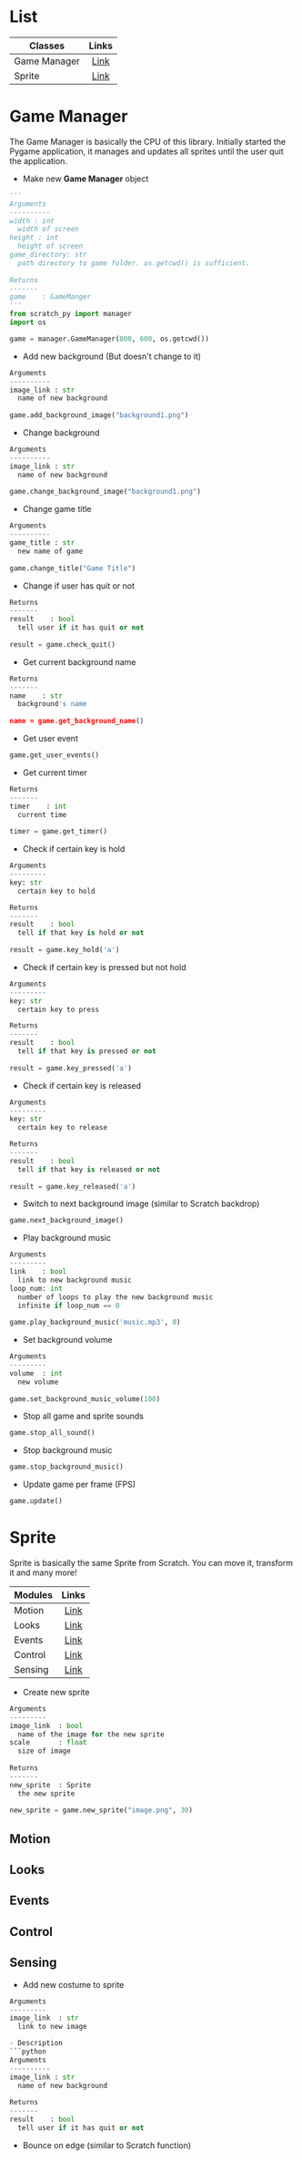 # List
| Classes    				| Links          																	|
| ------------------------- | :-------------------------------------------------------------------------------: |
| Game Manager    	| [Link](https://github.com/Gordon003/Scratch-To-Python/blob/main/scratch_py/README.md#game-manager) 	|
| Sprite     				| [Link](https://github.com/Gordon003/Scratch-To-Python/blob/main/scratch_py/README.md#sprite) 	|

# Game Manager
The Game Manager is basically the CPU of this library. Initially started the Pygame application, it manages and updates all sprites until the user quit the application.

- Make new **Game Manager** object
```python
'''
Arguments
----------
width : int
  width of screen
height : int
  height of screen
game_directory: str
  path directory to game folder. os.getcwd() is sufficient.
  
Returns
-------
game    : GameManger
'''
from scratch_py import manager
import os

game = manager.GameManager(800, 600, os.getcwd())
```

- Add new background (But doesn't change to it)
```python
Arguments
----------
image_link : str
  name of new background
  
game.add_background_image("background1.png")
```

- Change background
```python
Arguments
----------
image_link : str
  name of new background
  
game.change_background_image("background1.png")
```

- Change game title
```python
Arguments
----------
game_title : str
  new name of game
  
game.change_title("Game Title")
```

- Change if user has quit or not
```python  
Returns
-------
result    : bool
  tell user if it has quit or not
  
result = game.check_quit()
```

- Get current background name
```python
Returns
-------
name    : str
  background's name
  
name = game.get_background_name()
```

- Get user event
```python
game.get_user_events()
```

- Get current timer
```python
Returns
-------
timer    : int
  current time
  
timer = game.get_timer()
```

- Check if certain key is hold
```python
Arguments
---------
key: str
  certain key to hold

Returns
-------
result    : bool
  tell if that key is hold or not
  
result = game.key_hold('a')
```

- Check if certain key is pressed but not hold
```python
Arguments
---------
key: str
  certain key to press

Returns
-------
result    : bool
  tell if that key is pressed or not
  
result = game.key_pressed('a')
```

- Check if certain key is released
```python
Arguments
---------
key: str
  certain key to release

Returns
-------
result    : bool
  tell if that key is released or not
  
result = game.key_released('a')
```

- Switch to next background image (similar to Scratch backdrop)
```python
game.next_background_image()
```

- Play background music
```python
Arguments
---------
link    : bool
  link to new background music
loop_num: int
  number of loops to play the new background music
  infinite if loop_num == 0
  
game.play_background_music('music.mp3', 0)
```

- Set background volume
```python
Arguments
---------
volume  : int
  new volume
  
game.set_background_music_volume(100)
```

- Stop all game and sprite sounds
```python
game.stop_all_sound()
```

- Stop background music
```python
game.stop_background_music()
```

- Update game per frame (FPS)
```python
game.update()
```

# Sprite
Sprite is basically the same Sprite from Scratch. You can move it, transform it and many more!

| Modules    				| Links          																	|
| ------------------------- | :-------------------------------------------------------------------------------: |
| Motion   	| [Link](https://github.com/Gordon003/Scratch-To-Python/blob/main/scratch_py/README.md#game-manager) 	|
| Looks     				| [Link](https://github.com/Gordon003/Scratch-To-Python/blob/main/scratch_py/README.md#sprite) 	|
| Events     				| [Link](https://github.com/Gordon003/Scratch-To-Python/blob/main/scratch_py/README.md#sprite) 	|
| Control     				| [Link](https://github.com/Gordon003/Scratch-To-Python/blob/main/scratch_py/README.md#sprite) 	|
| Sensing     				| [Link](https://github.com/Gordon003/Scratch-To-Python/blob/main/scratch_py/README.md#sprite) 	|

- Create new sprite
```python
Arguments
---------
image_link  : bool
  name of the image for the new sprite
scale       : float
  size of image
  
Returns
-------
new_sprite  : Sprite
  the new sprite
  
new_sprite = game.new_sprite("image.png", 30)
```

## Motion

## Looks

## Events

## Control

## Sensing

- Add new costume to sprite
```python
Arguments
---------
image_link  : str
  link to new image

- Description
```python
Arguments
----------
image_link : str
  name of new background
  
Returns
-------
result    : bool
  tell user if it has quit or not
```

- Bounce on edge (similar to Scratch function)
